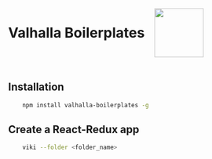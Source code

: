 <div style="display:flex; align-items: center;">
    <h1> Valhalla Boilerplates<h1>  
    <img src="https://i.imgur.com/4a6QgdP.png" width="100" style="margin-left: 20px">
</div>

## Installation

```bash
    npm install valhalla-boilerplates -g
```

## Create a React-Redux app

```bash
    viki --folder <folder_name>
```